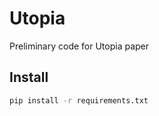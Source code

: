 # Utopia
Preliminary code for Utopia paper


## Install

```bash
pip install -r requirements.txt
```